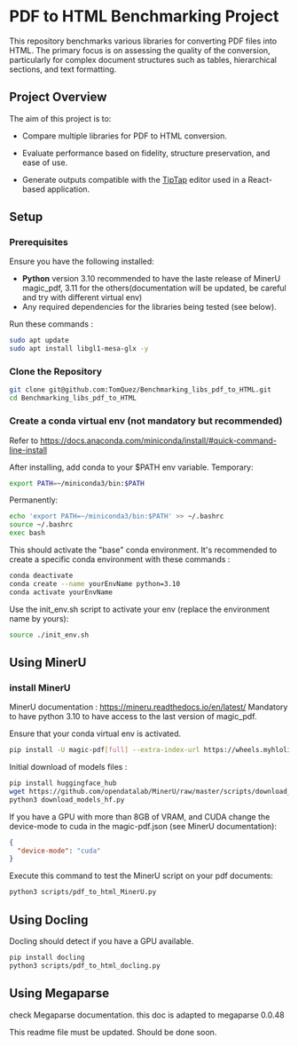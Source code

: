 # PDF to HTML Benchmarking Project

This repository benchmarks various libraries for converting PDF files into HTML. The primary focus is on assessing the quality of the conversion, particularly for complex document structures such as tables, hierarchical sections, and text formatting.

## Project Overview

The aim of this project is to:

- Compare multiple libraries for PDF to HTML conversion.

- Evaluate performance based on fidelity, structure preservation, and ease of use.

- Generate outputs compatible with the [TipTap](https://tiptap.dev/) editor used in a React-based application.

## Setup

### Prerequisites

Ensure you have the following installed:

- **Python** version 3.10 recommended to have the laste release of MinerU magic_pdf, 3.11 for the others(documentation will be updated, be careful and try with different virtual env)
- Any required dependencies for the libraries being tested (see below).

Run these commands :

```bash
sudo apt update
sudo apt install libgl1-mesa-glx -y
```

### Clone the Repository

```bash
git clone git@github.com:TomQuez/Benchmarking_libs_pdf_to_HTML.git
cd Benchmarking_libs_pdf_to_HTML
```

### Create a conda virtual env (not mandatory but recommended)

Refer to <https://docs.anaconda.com/miniconda/install/#quick-command-line-install>

After installing, add conda to your $PATH env variable.
Temporary:

```bash
export PATH=~/miniconda3/bin:$PATH
```

Permanently:

```bash
echo 'export PATH=~/miniconda3/bin:$PATH' >> ~/.bashrc
source ~/.bashrc
exec bash
```

This should activate the "base" conda environment.
It's recommended to create a specific conda environment with these commands :

```bash
conda deactivate
conda create --name yourEnvName python=3.10
conda activate yourEnvName

```

Use the init_env.sh script to activate your env (replace the environment name by yours):

```bash
source ./init_env.sh
```

## Using MinerU

### install MinerU

MinerU documentation :
<https://mineru.readthedocs.io/en/latest/>
Mandatory to have python 3.10 to have access to the last version of magic_pdf.

Ensure that your conda virtual env is activated.

```bash
pip install -U magic-pdf[full] --extra-index-url https://wheels.myhloli.com
```

Initial download of models files :

```bash
pip install huggingface_hub
wget https://github.com/opendatalab/MinerU/raw/master/scripts/download_models_hf.py -O download_models_hf.py
python3 download_models_hf.py
```

If you have a GPU with more than 8GB of VRAM, and CUDA change the device-mode to cuda in the magic-pdf.json (see MinerU documentation):

```json
{
  "device-mode": "cuda"
}
```

Execute this command to test the MinerU script on your pdf documents:

```bash
python3 scripts/pdf_to_html_MinerU.py
```

## Using Docling

Docling should detect if you have a GPU available.

```bash
pip install docling
python3 scripts/pdf_to_html_docling.py
```

## Using Megaparse

check Megaparse documentation. this doc is adapted to megaparse 0.0.48

This readme file must be updated. Should be done soon.
